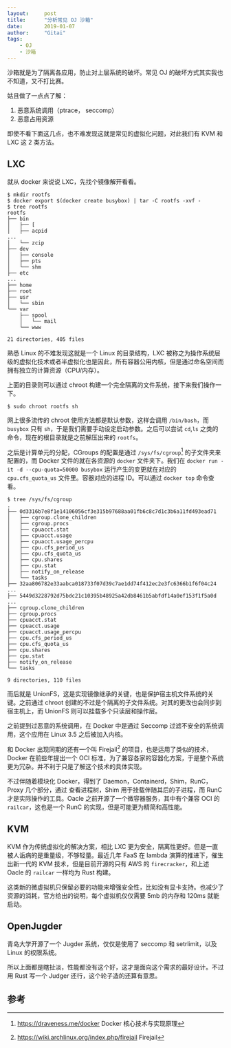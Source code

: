 ```yaml
---
layout:     post
title:      "分析常见 OJ 沙箱"
date:       2019-01-07
author:     "Gitai"
tags:
	- OJ
	- 沙箱
---
```


沙箱就是为了隔离各应用，防止对上层系统的破坏。常见 OJ 的破坏方式其实我也不知道，又不打比赛。

姑且做了一点点了解：

1. 恶意系统调用（ptrace， seccomp）
2. 恶意占用资源

即使不看下面这几点，也不难发现这就是常见的虚拟化问题，对此我们有 KVM 和 LXC 这 2 类方法。

<!-- more -->

## LXC

就从 docker 来说说 LXC，先找个镜像解开看看。

```shell
$ mkdir rootfs
$ docker export $(docker create busybox) | tar -C rootfs -xvf -
$ tree rootfs
rootfs
├── bin
│   ├── [
│   ├── acpid
...
│   └── zcip
├── dev
│   ├── console
│   ├── pts
│   └── shm
├── etc
...
├── home
├── root
├── usr
│   └── sbin
└── var
    ├── spool
    │   └── mail
    └── www

21 directories, 405 files
```

熟悉 Linux 的不难发现这就是一个 Linux 的目录结构，LXC 被称之为操作系统层级的虚拟化技术或者半虚拟化也是因此，所有容器公用内核，但是通过命名空间而拥有独立的计算资源（CPU/内存）。

上面的目录则可以通过 chroot 构建一个完全隔离的文件系统，接下来我们操作一下。

```shell
$ sudo chroot rootfs sh
```

网上很多流传的 chroot 使用方法都是默认参数，这样会调用 `/bin/bash`，而 `busybox` 只有 `sh`，于是我们需要手动设定启动参数。之后可以尝试  `cd`,`ls` 之类的命令，现在的根目录就是之前解压出来的 `rootfs`。

之后是计算单元的分配，CGroups 的配置是通过 `/sys/fs/cgroup`[^docker] 的子文件夹来配置的，而 Docker 文件的就在各资源的 `docker` 文件夹下。我们在 `docker run -it -d --cpu-quota=50000 busybox` 运行产生的变更就在对应的 `cpu.cfs_quota_us` 文件里。容器对应的进程 ID。可以通过 `docker top` 命令查看。

```shell
$ tree /sys/fs/cgroup
.
├── 0d3316b7e8f1e14106056cf3e315b97688aa01fb6c8c7d1c3b6a11fd493ead71
│   ├── cgroup.clone_children
│   ├── cgroup.procs
│   ├── cpuacct.stat
│   ├── cpuacct.usage
│   ├── cpuacct.usage_percpu
│   ├── cpu.cfs_period_us
│   ├── cpu.cfs_quota_us
│   ├── cpu.shares
│   ├── cpu.stat
│   ├── notify_on_release
│   └── tasks
├── 32aa806782e33aabca018733f07d39c7ae1dd74f412ec2e3fc6366b1f6f04c24
...
├── 5449d3228792d75bdc21c10395b48925a42db8461b5abfdf14a0ef153f1f5a0d
...
├── cgroup.clone_children
├── cgroup.procs
├── cpuacct.stat
├── cpuacct.usage
├── cpuacct.usage_percpu
├── cpu.cfs_period_us
├── cpu.cfs_quota_us
├── cpu.shares
├── cpu.stat
├── notify_on_release
└── tasks

9 directories, 110 files
```

而后就是 UnionFS，这是实现镜像继承的关键，也是保护宿主机文件系统的关键。之前通过 chroot 创建的不过是个隔离的子文件系统。对其的更改也会同步到宿主机上，而 UnionFS 则可以挂载多个只读层和操作层。

之前提到过恶意的系统调用，在 Docker 中是通过 Seccomp 过滤不安全的系统调用，这个应用在 Linux 3.5 之后被加入内核。

和 Docker 出现同期的还有一个叫 Firejail[^firejail] 的项目，也是运用了类似的技术，Docker 在前些年提出一个 OCI 标准，为了兼容各家的容器化方案，于是整个系统更为冗杂。并不利于只是了解这个技术的具体实现。

不过伴随着模块化 Docker，得到了 Daemon，Containerd，Shim，RunC，Proxy 几个部分，通过 查看进程树，Shim 用于挂载伴随其后的子进程，而 RunC 才是实际操作的工具。Oacle 之前开源了一个微容器服务，其中有个兼容 OCI 的 `railcar`，这也是一个 RunC 的实现，但是可能更为精简和高性能。

## KVM

KVM 作为传统虚拟化的解决方案，相比 LXC 更为安全，隔离性更好。但是一直被人诟病的是重量级，不够轻量。最近几年 FaaS 在 lambda 演算的推进下，催生出新一代的 KVM 技术，但是目前开源的只有 AWS 的 `firecracker`，和上述 Oacle 的 `railcar` 一样均为 Rust 构建。

这类新的微虚拟机只保留必要的功能来增强安全性，比如没有显卡支持。也减少了资源的消耗，官方给出的说明，每个虚拟机仅仅需要 5mb 的内存和 120ms 就能启动。

## OpenJugder

青岛大学开源了一个 Jugder 系统，仅仅是使用了 seccomp 和 setrlimit，以及 Linux 的权限系统。

所以上面都是瞎扯淡，性能都没有这个好，这才是面向这个需求的最好设计。不过用 Rust 写一个 Judger 还行，这个轮子造的还算有意思。


## 参考
[^oj]: https://docs.onlinejudge.me/#/judger/api Judger for OnlineJudge
[^docker]: https://draveness.me/docker Docker 核心技术与实现原理
[^firejail]: https://wiki.archlinux.org/index.php/firejail Firejail
[^emmm]: https://blog.csdn.net/dog250/article/details/81025071 以firejail sandbox解析Docker核心原理依赖的四件套